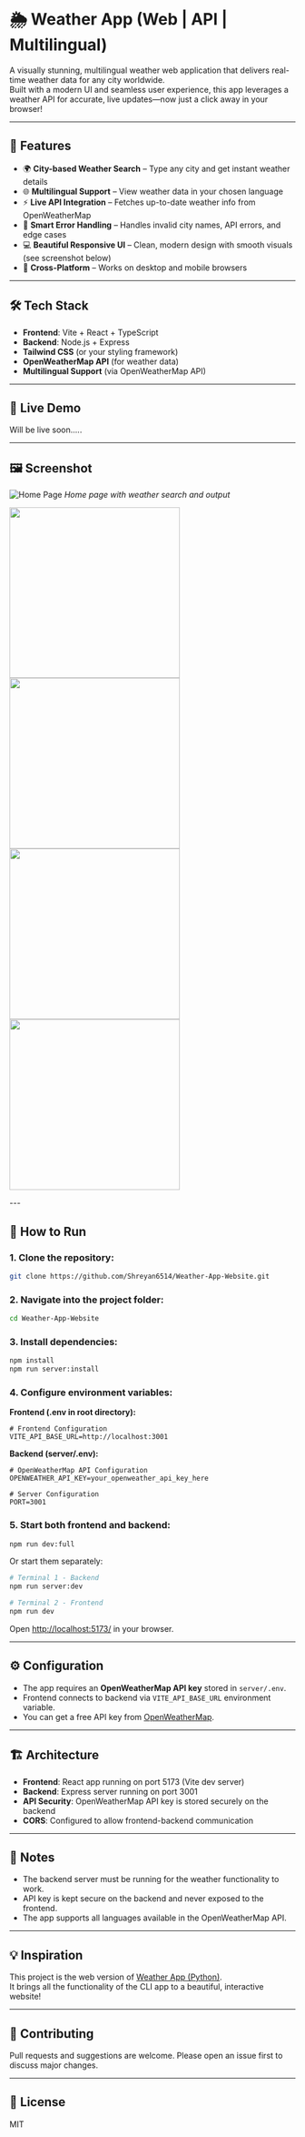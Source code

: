 # 🌦️ Weather App (Web | API | Multilingual)

A visually stunning, multilingual weather web application that delivers real-time weather data for any city worldwide.  
Built with a modern UI and seamless user experience, this app leverages a weather API for accurate, live updates—now just a click away in your browser!

---

## 📌 Features

- 🌍 **City-based Weather Search** – Type any city and get instant weather details
- 🌐 **Multilingual Support** – View weather data in your chosen language
- ⚡ **Live API Integration** – Fetches up-to-date weather info from OpenWeatherMap
- 🧠 **Smart Error Handling** – Handles invalid city names, API errors, and edge cases
- 💻 **Beautiful Responsive UI** – Clean, modern design with smooth visuals (see screenshot below)
- 📱 **Cross-Platform** – Works on desktop and mobile browsers

---

## 🛠️ Tech Stack

- **Frontend**: Vite + React + TypeScript
- **Backend**: Node.js + Express
- **Tailwind CSS** (or your styling framework)
- **OpenWeatherMap API** (for weather data)
- **Multilingual Support** (via OpenWeatherMap API)

---

## 🚀 Live Demo

Will be live soon.....

---

## 🖼️ Screenshot

![Home Page](./assets/screenshot1.png)
*Home page with weather search and output*

<p float="left">
  <img src="./assets/screenshot2.png" height="300"/>
  <img src="./assets/screenshot3.png" height="300"/>
  <img src="./assets/screenshot4.png" height="300"/>
  <img src="./assets/screenshot5.png" height="300"/>
</p>
---

## 🚀 How to Run

### 1. Clone the repository:
```bash
git clone https://github.com/Shreyan6514/Weather-App-Website.git
```

### 2. Navigate into the project folder:
```bash
cd Weather-App-Website
```

### 3. Install dependencies:
```bash
npm install
npm run server:install
```

### 4. Configure environment variables:

**Frontend (.env in root directory):**
```
# Frontend Configuration
VITE_API_BASE_URL=http://localhost:3001
```

**Backend (server/.env):**
```
# OpenWeatherMap API Configuration
OPENWEATHER_API_KEY=your_openweather_api_key_here

# Server Configuration
PORT=3001
```

### 5. Start both frontend and backend:
```bash
npm run dev:full
```

Or start them separately:
```bash
# Terminal 1 - Backend
npm run server:dev

# Terminal 2 - Frontend  
npm run dev
```

Open [http://localhost:5173/](http://localhost:5173/) in your browser.

---

## ⚙️ Configuration

- The app requires an **OpenWeatherMap API key** stored in `server/.env`.
- Frontend connects to backend via `VITE_API_BASE_URL` environment variable.
- You can get a free API key from [OpenWeatherMap](https://openweathermap.org/api).

---

## 🏗️ Architecture

- **Frontend**: React app running on port 5173 (Vite dev server)
- **Backend**: Express server running on port 3001
- **API Security**: OpenWeatherMap API key is stored securely on the backend
- **CORS**: Configured to allow frontend-backend communication

---

## 📝 Notes

- The backend server must be running for the weather functionality to work.
- API key is kept secure on the backend and never exposed to the frontend.
- The app supports all languages available in the OpenWeatherMap API.

---

## 💡 Inspiration

This project is the web version of [Weather App (Python)](https://github.com/Shreyan6514/Weather-App).  
It brings all the functionality of the CLI app to a beautiful, interactive website!

---

## 🤝 Contributing

Pull requests and suggestions are welcome. Please open an issue first to discuss major changes.

---

## 📄 License

MIT
